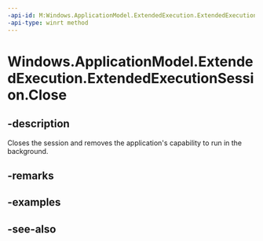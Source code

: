 ```yaml
---
-api-id: M:Windows.ApplicationModel.ExtendedExecution.ExtendedExecutionSession.Close
-api-type: winrt method
---
```


<!-- Method syntax
public void Close()
-->

# Windows.ApplicationModel.ExtendedExecution.ExtendedExecutionSession.Close

## -description
Closes the session and removes the application's capability to run in the background.

## -remarks

## -examples

## -see-also
